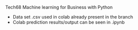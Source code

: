 Tech68 Machine learning for Business with Python

- Data set .csv used in colab already present in the branch
- Colab prediction results/output can be seen in .ipynb

